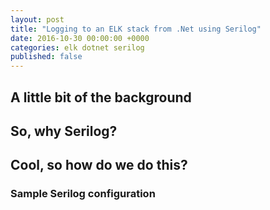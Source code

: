 ```yaml
---
layout: post
title: "Logging to an ELK stack from .Net using Serilog"
date: 2016-10-30 00:00:00 +0000
categories: elk dotnet serilog
published: false
---
```


## A little bit of the background

## So, why Serilog?

## Cool, so how do we do this?

### Sample Serilog configuration